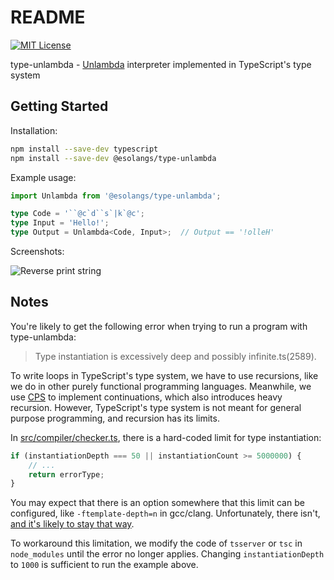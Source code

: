 # README

[![MIT License](https://img.shields.io/badge/license-MIT-blue.svg)](LICENSE)

type-unlambda - [Unlambda](http://www.madore.org/~david/programs/unlambda) interpreter implemented in TypeScript's type system

## Getting Started

Installation:

```sh
npm install --save-dev typescript
npm install --save-dev @esolangs/type-unlambda
```

Example usage:

```typescript
import Unlambda from '@esolangs/type-unlambda';

type Code = '``@c`d``s`|k`@c';
type Input = 'Hello!';
type Output = Unlambda<Code, Input>;  // Output == '!olleH'
```

Screenshots:

![Reverse print string](https://user-images.githubusercontent.com/19173506/98339205-4efdfd80-2046-11eb-880d-f2b2333d61a0.png)

## Notes

You're likely to get the following error when trying to run a program with type-unlambda:

> Type instantiation is excessively deep and possibly infinite.ts(2589).

To write loops in TypeScript's type system, we have to use recursions, like we do in other purely functional programming languages. Meanwhile, we use [CPS](https://en.wikipedia.org/wiki/Continuation-passing_style) to implement continuations, which also introduces heavy recursion. However, TypeScript's type system is not meant for general purpose programming, and recursion has its limits.

In [src/compiler/checker.ts](https://raw.githubusercontent.com/microsoft/TypeScript/release-4.1/src/compiler/checker.ts), there is a hard-coded limit for type instantiation:

```typescript
if (instantiationDepth === 50 || instantiationCount >= 5000000) {
    // ...
    return errorType;
}
```

You may expect that there is an option somewhere that this limit can be configured, like `-ftemplate-depth=n` in gcc/clang. Unfortunately, there isn't, [and it's likely to stay that way](https://github.com/microsoft/TypeScript/pull/29602).

To workaround this limitation, we modify the code of `tsserver` or `tsc` in `node_modules` until the error no longer applies. Changing `instantiationDepth` to `1000` is sufficient to run the example above.
